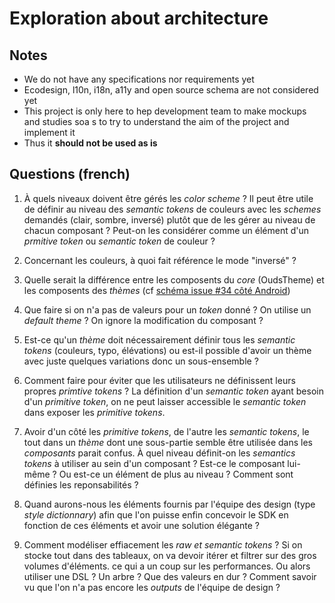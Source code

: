 # Exploration about architecture

## Notes

- We do not have any specifications nor requirements yet
- Ecodesign, l10n, i18n, a11y and open source schema are not considered yet
- This project is only here to hep development team to make mockups and studies soa s to try to understand the aim of the project and implement it
- Thus it **should not be used as is**

## Questions (french)

1. À quels niveaux doivent être gérés les *color scheme* ? Il peut être utile de définir au niveau des *semantic tokens* de couleurs avec les *schemes* demandés (clair, sombre, inversé) plutôt que de les gérer au niveau de chacun composant ? Peut-on les considérer comme un élément d'un *prmitive token* ou *semantic token* de couleur ?

2. Concernant les couleurs, à quoi fait référence le mode "inversé" ?

3. Quelle serait la différence entre les composents du _core_ (OudsTheme) et les composents des *thèmes* (cf [schéma issue #34 côté Android](https://github.com/Orange-OpenSource/ouds-android/issues/34))

4. Que faire si on n'a pas de valeurs pour un *token* donné ? On utilise un *default theme* ? On ignore la modification du composant ?

5. Est-ce qu'un *thème* doit nécessairement définir tous les *semantic tokens* (couleurs, typo, élévations) ou est-il possible d'avoir un thème avec juste quelques variations donc un sous-ensemble ?

6. Comment faire pour éviter que les utilisateurs ne définissent leurs propres *primtive tokens* ? La définition d'un *semantic token* ayant besoin d'un *primitive token*, on ne peut laisser accessible le *semantic token* dans exposer les *primitive tokens*.

7. Avoir d'un côté les *primitive tokens*, de l'autre les *semantic tokens*, le tout dans un *thème* dont une sous-partie semble être utilisée dans les *composants* parait confus. À quel niveau définit-on les *semantics tokens* à utiliser au sein d'un composant ? Est-ce le composant lui-même ? Ou est-ce un élément de plus au niveau ? Comment sont définies les reponsabilités ?

8. Quand aurons-nous les éléments fournis par l'équipe des design (type *style dictionnary*) afin que l'on puisse enfin concevoir le SDK en fonction de ces éléments et avoir une solution élégante ?

9. Comment modéliser effiacement les *raw et semantic tokens* ? Si on stocke tout dans des tableaux, on va devoir itérer et filtrer sur des gros volumes d'éléments. ce qui a un coup sur les performances. Ou alors utiliser une DSL ? Un arbre ? Que des valeurs en dur ? Comment savoir vu que l'on n'a pas encore les *outputs* de l'équipe de design ?
